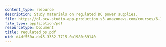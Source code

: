 ```yaml
---
content_type: resource
description: Study materials on regulated DC power supplies.
file: https://ol-ocw-studio-app-production.s3.amazonaws.com/courses/6-101-introductory-analog-electronics-laboratory-spring-2007/d4df550ade45333277150a1980e39140_regulated_ps.pdf
file_type: application/pdf
resourcetype: Document
title: regulated_ps.pdf
uid: d4df550a-de45-3332-7715-0a1980e39140
---
```

